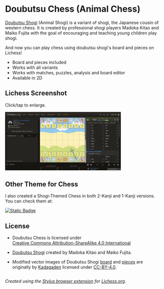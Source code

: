 # Doubutsu Chess (Animal Chess)

[Doubutsu Shogi](https://en.wikipedia.org/wiki/D%C5%8Dbutsu_sh%C5%8Dgi) (Animal Shogi)  is a variant of shogi, the Japanese cousin of western chess. It is created by professional shogi players Madoka Kitao and Maiko Fujita with the goal of encouraging and teaching young children play shogi.

And now you can play chess using doubutsu shogi's board and pieces on Lichess!

- Board and pieces included
- Works with all variants
- Works with matches, puzzles, analysis and board editor
- Available in 2D

## Lichess Screenshot
Click/tap to enlarge.

<img src="https://raw.githubusercontent.com/LuffyKudo/Doubutsu-Chess/main/Screenshot%20(Lichess).png" alt="Doubutsu animal chess shogi Lichess Screenshot Madoka Kitao Maiko Fujita Peter K Wells vs Yoshiharu Habu Check to the Ooshoo!" width="75%"/>

## Other Theme for Chess

I also created a Shogi-Themed Chess in both 2-Kanji and 1-Kanji versions. You can check them at:

[![Static Badge](https://img.shields.io/badge/GitHub-Shogi--Themed_Chess-blue?logo=github)](https://github.com/LuffyKudo/JI-Shogi-Themed-Chess)

## License
- <p xmlns:cc="http://creativecommons.org/ns#" >Doubutsu Chess is licensed under <a href="https://creativecommons.org/licenses/by-sa/4.0/?ref=chooser-v1" target="_blank" rel="license noopener noreferrer" style="display:inline-block;">Creative Commons Attribution-ShareAlike 4.0 International<img style="height:22px!important;margin-left:3px;vertical-align:text-bottom;" src="https://mirrors.creativecommons.org/presskit/icons/cc.svg?ref=chooser-v1" alt=""><img style="height:22px!important;margin-left:3px;vertical-align:text-bottom;" src="https://mirrors.creativecommons.org/presskit/icons/by.svg?ref=chooser-v1" alt=""><img style="height:22px!important;margin-left:3px;vertical-align:text-bottom;" src="https://mirrors.creativecommons.org/presskit/icons/sa.svg?ref=chooser-v1" alt=""></a></p>

- [Doubutsu Shogi](http://shop.nekomado.com/products/list.php?category_id=20) created by Madoka Kitao and Maiko Fujita.

- Modified vector images of Doubutsu Shogi [board](https://github.com/Kadagaden/shogi-pieces/tree/master/boards) and [pieces](https://github.com/Kadagaden/shogi-pieces/tree/master/doubutsu) are originally by [Kadagaden](https://github.com/Kadagaden) licensed under [CC-BY-4.0](https://choosealicense.com/licenses/cc-by-4.0).

##
*Created using the [Stylus browser extension](https://add0n.com/stylus.html) for [Lichess.org](https://lichess.org).*
